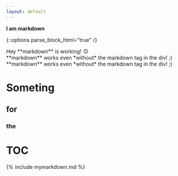 ```yaml
---
layout: default
---
```



**I am markdown**

{::options parse_block_html="true" /}

<div markdown="span">
    Hey **markdown** is working! :D
</div>

<div markdown="block">
**markdown** works even *without* the markdown tag in the div! ;)
</div>

<div markdown="1">
**markdown** works even *without* the markdown tag in the div! ;)
</div>

# Someting

## for

### the

# TOC

{% include mymarkdown.md %}
